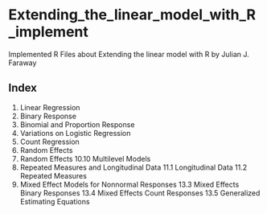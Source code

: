 # Extending_the_linear_model_with_R_implement
Implemented R Files about Extending the linear model with R by Julian J. Faraway

## Index
1. Linear Regression
2. Binary Response
3. Binomial and Proportion Response
4. Variations on Logistic Regression
5. Count Regression
6. Random Effects
10. Random Effects
  10.10 Multilevel Models
11. Repeated Measures and Longitudinal Data
  11.1 Longitudinal Data
  11.2 Repeated Measures
13. Mixed Effect Models for Nonnormal Responses
  13.3 Mixed Effects Binary Responses
  13.4 Mixed Effects Count Responses
  13.5 Generalized Estimating Equations
